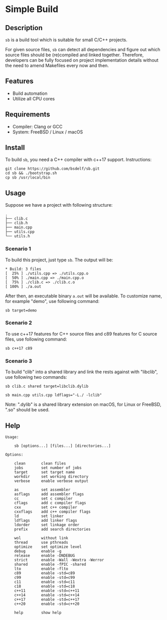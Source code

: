# Simple Build

## Description

`sb` is a build tool which is suitable for small C/C++ projects.

For given source files, `sb` can detect all dependencies and figure out which source files should be (re)compiled and linked together. Therefore, developers can be fully focused on project implementation details without the need to amend Makefiles every now and then.

## Features

- Build automation
- Utilize all CPU cores

## Requirements

- Compiler: Clang or GCC
- System: FreeBSD / Linux / macOS

## Install

To build `sb`, you need a C++ compiler with c++17 support. Instructions:

```
git clone https://github.com/bsdelf/sb.git
cd sb && ./bootstrap.sh
cp sb /usr/local/bin
```

## Usage

Suppose we have a project with following structure:

```
.
├── clib.c
├── clib.h
├── main.cpp
├── utils.cpp
└── utils.h
```

### Scenario 1

To build this project, just type `sb`. The output will be:

```
* Build: 3 files
[  25% ] ./utils.cpp => ./utils.cpp.o
[  50% ] ./main.cpp => ./main.cpp.o
[  75% ] ./clib.c => ./clib.c.o
[ 100% ] ./a.out
```

After then, an executable binary `a.out` will be available. To customize name, for example "demo", use following command:

```
sb target=demo
```

### Scenario 2

To use c++17 features for C++ source files and c89 features for C source files, use following command:

```
sb c++17 c89
```

### Scenario 3

To build "clib" into a shared library and link the rests against with "libclib",
use following two commands:

```
sb clib.c shared target=libclib.dylib
```

```
sb main.cpp utils.cpp ldflags="-L./ -lclib"
```

Note: ".dylib" is a shared library extension on macOS, for Linux or FreeBSD, ".so" should be used.

## Help

```
Usage:

    sb [options...] [files...] [directories...]

Options:

    clean       clean files
    jobs        set number of jobs
    target      set target name
    workdir     set working directory
    verbose     enable verbose output

    as          set assembler
    asflags     add assembler flags
    cc          set c compiler
    cflags      add c compiler flags
    cxx         set c++ compiler
    cxxflags    add c++ compiler flags
    ld          set linker
    ldflags     add linker flags
    ldorder     set linkage order
    prefix      add search directories

    wol         without link
    thread      use pthreads
    optimize    set optimize level
    debug       enable -g
    release     enable -DNDEBUG
    strict      enable -Wall -Wextra -Werror
    shared      enable -fPIC -shared
    lto         enable -flto
    c89         enable -std=c89
    c99         enable -std=c99
    c11         enable -std=c11
    c18         enable -std=c18
    c++11       enable -std=c++11
    c++14       enable -std=c++14
    c++17       enable -std=c++17
    c++20       enable -std=c++20

    help        show help

```
